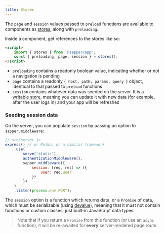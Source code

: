 ```yaml
---
title: Stores
---
```


The `page` and `session` values passed to `preload` functions are available to components as [stores](https://svelte.dev/tutorial/writable-stores), along with `preloading`.

Inside a component, get references to the stores like so:

```html
<script>
	import { stores } from '@sapper/app';
	const { preloading, page, session } = stores();
</script>
```

* `preloading` contains a readonly boolean value, indicating whether or not a navigation is pending
* `page` contains a readonly `{ host, path, params, query }` object, identical to that passed to `preload` functions
* `session` contains whatever data was seeded on the server. It is a [writable store](https://svelte.dev/tutorial/writable-stores), meaning you can update it with new data (for example, after the user logs in) and your app will be refreshed


### Seeding session data

On the server, you can populate `session` by passing an option to `sapper.middleware`:

```js
// src/server.js
express() // or Polka, or a similar framework
	.use(
		serve('static'),
		authenticationMiddleware(),
		sapper.middleware({
			session: (req, res) => ({
				user: req.user
			})
		})
	)
	.listen(process.env.PORT);
```

The `session` option is a function which returns data, or a `Promise` of data, which must be serializable (using [devalue](https://github.com/Rich-Harris/devalue)), meaning that it must not contain functions or custom classes, just built-in JavaScript data types.

> Note that if you return a `Promise` from this function (or use an `async` function), it will be re-awaited for **every** server-rendered page route.